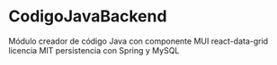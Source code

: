 # CodigoJavaBackend
Módulo creador de código Java con componente MUI react-data-grid licencia MIT persistencia con Spring y MySQL
